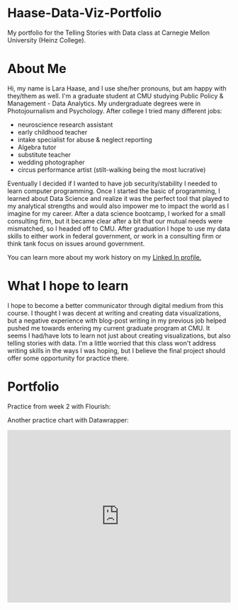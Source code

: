 # Haase-Data-Viz-Portfolio
My portfolio for the Telling Stories with Data class at Carnegie Mellon University (Heinz College).

# About Me
Hi, my name is Lara Haase, and I use she/her pronouns, but am happy with they/them as well. I'm a graduate student at CMU studying Public Policy & Management - Data Analytics. My undergraduate degrees were in Photojournalism and Psychology. After college I tried many different jobs: 
- neuroscience research assistant
- early childhood teacher
- intake specialist for abuse & neglect reporting
- Algebra tutor 
- substitute teacher
- wedding photographer
- circus performance artist (stilt-walking being the most lucrative)

Eventually I decided if I wanted to have job security/stability I needed to learn computer programming. Once I started the basic of programming, I learned about Data Science and realize it was the perfect tool that played to my analytical strengths and would also impower me to impact the world as I imagine for my career. After a data science bootcamp, I worked for a small consulting firm, but it became clear after a bit that our mutual needs were mismatched, so I headed off to CMU. After graduation I hope to use my data skills to either work in federal government, or work in a consulting firm or think tank focus on issues around government. 

You can learn more about my work history on my [Linked In profile.](https://www.linkedin.com/in/lara-haase/)

# What I hope to learn
I hope to become a better communicator through digital medium from this course. I thought I was decent at writing and creating data visualizations, but a negative experience with blog-post writing in my previous job helped pushed me towards entering my current graduate program at CMU. It seems I had/have lots to learn not just about creating visualizations, but also telling stories with data. I'm a little worried that this class won't address writing skills in the ways I was hoping, but I believe the final project should offer some opportunity for practice there.

# Portfolio
Practice from week 2 with Flourish:
<div class="flourish-embed flourish-chart" data-src="visualisation/4213134"><script src="https://public.flourish.studio/resources/embed.js"></script></div>

Another practice chart with Datawrapper:
<iframe title="65+ Population vs Government Pension Spending" aria-label="chart" id="datawrapper-chart-3M1Vq" src="https://datawrapper.dwcdn.net/3M1Vq/1/" scrolling="no" frameborder="0" style="width: 0; min-width: 100% !important; border: none;" height="390"></iframe><script type="text/javascript">!function(){"use strict";window.addEventListener("message",(function(a){if(void 0!==a.data["datawrapper-height"])for(var e in a.data["datawrapper-height"]){var t=document.getElementById("datawrapper-chart-"+e)||document.querySelector("iframe[src*='"+e+"']");t&&(t.style.height=a.data["datawrapper-height"][e]+"px")}}))}();
</script>
